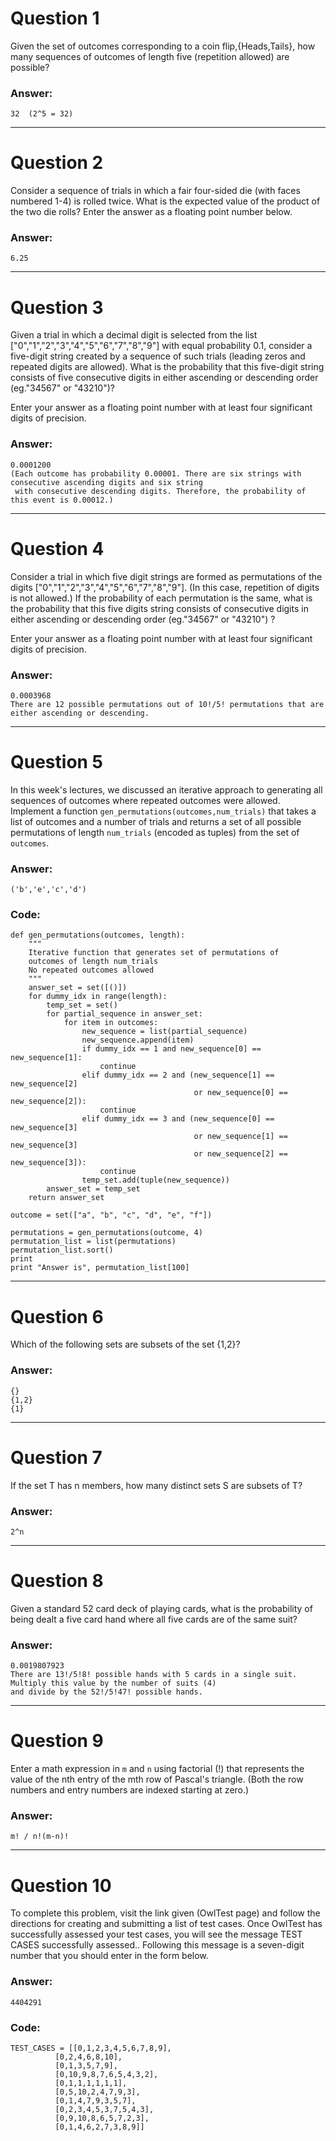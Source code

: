 # Question 1
  Given the set of outcomes corresponding to a coin flip,{Heads,Tails}, how many sequences of outcomes of length five (repetition allowed) are possible?

### Answer:
    32  (2^5 = 32)
    
----
# Question 2
  Consider a sequence of trials in which a fair four-sided die (with faces numbered 1-4) is rolled twice. What is the expected value of the product of the two die rolls? Enter the answer as a floating point number below.
  
### Answer:
    6.25
    
----
# Question 3
  Given a trial in which a decimal digit is selected from the list ["0","1","2","3","4","5","6","7","8","9"] with equal probability 0.1, consider a five-digit string created by a sequence of such trials (leading zeros and repeated digits are allowed). What is the probability that this five-digit string consists of five consecutive digits in either ascending or descending order (eg."34567" or "43210")?

  Enter your answer as a floating point number with at least four significant digits of precision.
  
### Answer:
    0.0001200
    (Each outcome has probability 0.00001. There are six strings with consecutive ascending digits and six string 
     with consecutive descending digits. Therefore, the probability of this event is 0.00012.)
     
----
# Question 4
  Consider a trial in which five digit strings are formed as permutations of the digits ["0","1","2","3","4","5","6","7","8","9"]. (In this case, repetition of digits is not allowed.) If the probability of each permutation is the same, what is the probability that this five digits string consists of consecutive digits in either ascending or descending order (eg."34567" or "43210") ?

  Enter your answer as a floating point number with at least four significant digits of precision.

### Answer:
    0.0003968
    There are 12 possible permutations out of 10!/5! permutations that are either ascending or descending.
    
----
# Question 5
  In this week's lectures, we discussed an iterative approach to generating all sequences of outcomes where repeated outcomes were allowed. Implement a function `gen_permutations(outcomes,num_trials)` that takes a list of outcomes and a number of trials and returns a set of all possible permutations of length `num_trials` (encoded as tuples) from the set of `outcomes`.
  
### Answer:
    ('b','e','c','d')

### Code:
    
    def gen_permutations(outcomes, length):
        """
        Iterative function that generates set of permutations of
        outcomes of length num_trials
        No repeated outcomes allowed
        """
        answer_set = set([()])
        for dummy_idx in range(length):
            temp_set = set()
            for partial_sequence in answer_set:
                for item in outcomes:
                    new_sequence = list(partial_sequence)
                    new_sequence.append(item)
                    if dummy_idx == 1 and new_sequence[0] == new_sequence[1]:
                        continue
                    elif dummy_idx == 2 and (new_sequence[1] == new_sequence[2] 
                                             or new_sequence[0] == new_sequence[2]):
                        continue
                    elif dummy_idx == 3 and (new_sequence[0] == new_sequence[3] 
                                             or new_sequence[1] == new_sequence[3]
                                             or new_sequence[2] == new_sequence[3]):
                        continue    
                    temp_set.add(tuple(new_sequence))
            answer_set = temp_set
        return answer_set

    outcome = set(["a", "b", "c", "d", "e", "f"])

    permutations = gen_permutations(outcome, 4)
    permutation_list = list(permutations)
    permutation_list.sort()
    print
    print "Answer is", permutation_list[100]

----
# Question 6
  Which of the following sets are subsets of the set {1,2}?

### Answer:
    {}
    {1,2}
    {1}
    
----
# Question 7
  If the set T has n members, how many distinct sets S are subsets of T?
  
### Answer:
    2^n
    
----
# Question 8
  Given a standard 52 card deck of playing cards, what is the probability of being dealt a five card hand where all five cards are of the same suit?
  
### Answer:
    0.0019807923
    There are 13!/5!8! possible hands with 5 cards in a single suit. Multiply this value by the number of suits (4)
    and divide by the 52!/5!47! possible hands.
    
----
# Question 9
  Enter a math expression in `m` and `n` using factorial (!) that represents the value of the nth entry of the mth row of Pascal's triangle. (Both the row numbers and entry numbers are indexed starting at zero.)

### Answer:
    m! / n!(m-n)!
    
----
# Question 10
  To complete this problem, visit the link given (OwlTest page) and follow the directions for creating and submitting a list of test cases. Once OwlTest has successfully assessed your test cases, you will see the message TEST CASES successfully assessed.. Following this message is a seven-digit number that you should enter in the form below.
  
### Answer:
    4404291
    
### Code:
    TEST_CASES = [[0,1,2,3,4,5,6,7,8,9],
              [0,2,4,6,8,10],
              [0,1,3,5,7,9],
              [0,10,9,8,7,6,5,4,3,2],
              [0,1,1,1,1,1,1],
              [0,5,10,2,4,7,9,3],
              [0,1,4,7,9,3,5,7],
              [0,2,3,4,5,3,7,5,4,3],
              [0,9,10,8,6,5,7,2,3],
              [0,1,4,6,2,7,3,8,9]]
